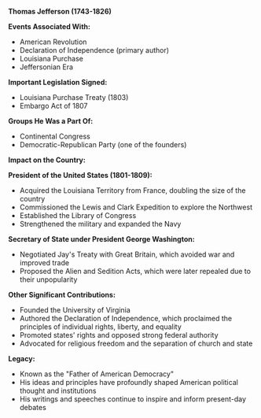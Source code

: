 **Thomas Jefferson (1743-1826)**

**Events Associated With:**

* American Revolution
* Declaration of Independence (primary author)
* Louisiana Purchase
* Jeffersonian Era

**Important Legislation Signed:**

* Louisiana Purchase Treaty (1803)
* Embargo Act of 1807

**Groups He Was a Part Of:**

* Continental Congress
* Democratic-Republican Party (one of the founders)

**Impact on the Country:**

**President of the United States (1801-1809):**

* Acquired the Louisiana Territory from France, doubling the size of the country
* Commissioned the Lewis and Clark Expedition to explore the Northwest
* Established the Library of Congress
* Strengthened the military and expanded the Navy

**Secretary of State under President George Washington:**

* Negotiated Jay's Treaty with Great Britain, which avoided war and improved trade
* Proposed the Alien and Sedition Acts, which were later repealed due to their unpopularity

**Other Significant Contributions:**

* Founded the University of Virginia
* Authored the Declaration of Independence, which proclaimed the principles of individual rights, liberty, and equality
* Promoted states' rights and opposed strong federal authority
* Advocated for religious freedom and the separation of church and state

**Legacy:**

* Known as the "Father of American Democracy"
* His ideas and principles have profoundly shaped American political thought and institutions
* His writings and speeches continue to inspire and inform present-day debates